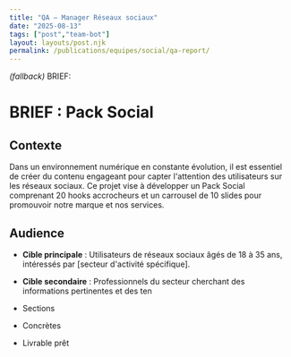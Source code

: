 ```yaml
---
title: "QA — Manager Réseaux sociaux"
date: "2025-08-13"
tags: ["post","team-bot"]
layout: layouts/post.njk
permalink: /publications/equipes/social/qa-report/
---
```

*(fallback)* BRIEF:
# BRIEF : Pack Social

## Contexte
Dans un environnement numérique en constante évolution, il est essentiel de créer du contenu engageant pour capter l'attention des utilisateurs sur les réseaux sociaux. Ce projet vise à développer un Pack Social comprenant 20 hooks accrocheurs et un carrousel de 10 slides pour promouvoir notre marque et nos services.

## Audience
- **Cible principale** : Utilisateurs de réseaux sociaux âgés de 18 à 35 ans, intéressés par [secteur d'activité spécifique].
- **Cible secondaire** : Professionnels du secteur cherchant des informations pertinentes et des ten

- Sections
- Concrètes
- Livrable prêt
